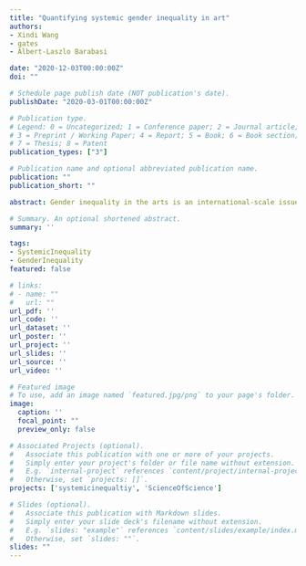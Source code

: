 ```yaml
---
title: "Quantifying systemic gender inequality in art"
authors:
- Xindi Wang
- gates
- Albert-Laszlo Barabasi

date: "2020-12-03T00:00:00Z"
doi: ""

# Schedule page publish date (NOT publication's date).
publishDate: "2020-03-01T00:00:00Z"

# Publication type.
# Legend: 0 = Uncategorized; 1 = Conference paper; 2 = Journal article;
# 3 = Preprint / Working Paper; 4 = Report; 5 = Book; 6 = Book section;
# 7 = Thesis; 8 = Patent
publication_types: ["3"]

# Publication name and optional abbreviated publication name.
publication: ""
publication_short: ""

abstract: Gender inequality in the arts is an international-scale issue, with mounting evidence suggesting that there are gender differences in the number of artists, their access to exhibition space in museums and galleries, and the volume and price of their sales on the secondary auction market. Here we leverage a massive longitudinal dataset, capturing the exhibition and auction sales of 56,678 gender-identified artists in 20,115 institutions. We confirm gender differences in population and access to exhibitions, with nearly 1.75 men for every women artist, an effect that increases for more prestigious institutions. Using this global population gender imbalance as a new baseline, we develop a measure of institutional bias that, combined with the network of artist trajectories, reveals systematic echo-chambers which limit the access for some artists to future exhibition opportunities. Finally, we demonstrate that the gender bias of institutions induces a strong gender difference in the access to the secondary auction market, with the most prestigious institutions enabling twice the access for male artists than for female artists. Taken together, this quantitative perspective of gender equality in art suggests that to establish gender equality in art, it is not enough to just increase the participation of women artists, we must break down these so called ``glass fences'' which systematically limit artist access based on gender.  

# Summary. An optional shortened abstract.
summary: ''

tags:
- SystemicInequality
- GenderInequality
featured: false

# links:
# - name: ""
#   url: ""
url_pdf: ''
url_code: ''
url_dataset: ''
url_poster: ''
url_project: ''
url_slides: ''
url_source: ''
url_video: ''

# Featured image
# To use, add an image named `featured.jpg/png` to your page's folder. 
image:
  caption: ''
  focal_point: ""
  preview_only: false

# Associated Projects (optional).
#   Associate this publication with one or more of your projects.
#   Simply enter your project's folder or file name without extension.
#   E.g. `internal-project` references `content/project/internal-project/index.md`.
#   Otherwise, set `projects: []`.
projects: ['systemicinequaltiy', 'ScienceOfScience']

# Slides (optional).
#   Associate this publication with Markdown slides.
#   Simply enter your slide deck's filename without extension.
#   E.g. `slides: "example"` references `content/slides/example/index.md`.
#   Otherwise, set `slides: ""`.
slides: ""
---
```



        



